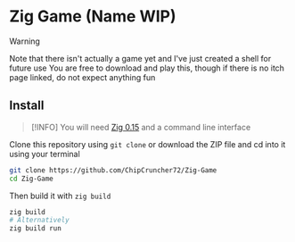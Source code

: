 # Zig Game (Name WIP)

> [!WARNING]
> Note that there isn't actually a game yet and I've just created a shell for future use
> You are free to download and play this, though if there is no itch page linked, do not expect anything fun

## Install

> [!INFO]
> You will need [Zig 0.15](https://ziglang.org/download/#:~:text=52MiB-,0.15.1,-2025%2D08%2D19) and a command line interface

Clone this repository using `git clone` or download the ZIP file and cd into it using your terminal
```sh
git clone https://github.com/ChipCruncher72/Zig-Game
cd Zig-Game
```
Then build it with `zig build`
```sh
zig build
# Alternatively
zig build run
```
